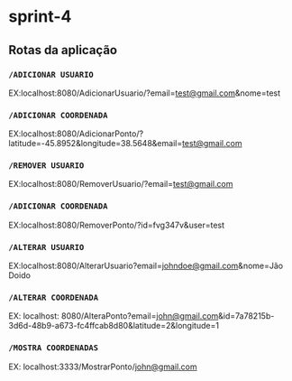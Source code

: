 # sprint-4 


## Rotas da aplicação

### `/ADICIONAR USUARIO `

EX:localhost:8080/AdicionarUsuario/?email=test@gmail.com&nome=test

### `/ADICIONAR COORDENADA `

EX:localhost:8080/AdicionarPonto/?latitude=-45.8952&longitude=38.5648&email=test@gmail.com

### `/REMOVER USUARIO`

EX:localhost:8080/RemoverUsuario/?email=test@gmail.com

### `/ADICIONAR COORDENADA`

EX:localhost:8080/RemoverPonto/?id=fvg347v&user=test

### `/ALTERAR USUARIO`

EX:localhost:8080/AlterarUsuario?email=johndoe@gmail.com&nome=Jão Doido

### `/ALTERAR COORDENADA`

EX: localhost: 8080/AlteraPonto?email=john@gmail.com&id=7a78215b-3d6d-48b9-a673-fc4ffcab8d80&latitude=2&longitude=1

### `/MOSTRA COORDENADAS`

EX: localhost:3333/MostrarPonto/john@gmail.com
